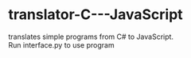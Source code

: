 # translator-C---JavaScript
translates simple programs from C# to JavaScript. <br>
Run interface.py to use program
